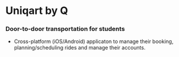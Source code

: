 # Uniqart by Q

### Door-to-door transportation for students

- Cross-platform (iOS/Android) applicaton to manage their booking, planning/scheduling rides and manage their accounts.
